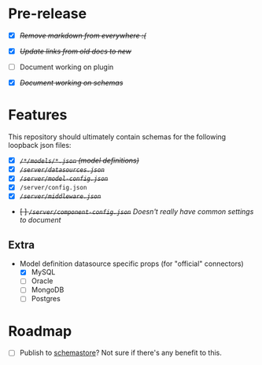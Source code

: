 # Pre-release
* [X] ~~*Remove markdown from everywhere :(*~~
* [X] ~~*Update links from old docs to new*~~

* [ ] Document working on plugin
* [X] ~~*Document working on schemas*~~

# Features
This repository should ultimately contain schemas for the following loopback json files:

* [X] ~~*`/*/models/*.json` (model definitions)*~~
* [X] ~~*`/server/datasources.json`*~~
* [X] ~~*`/server/model-config.json`*~~
* [x] `/server/config.json`
* [X] ~~*`/server/middleware.json`*~~
* ~~[ ] *`/server/component-config.json`*~~ *Doesn't really have common settings to document*

## Extra
* Model definition datasource specific props (for "official" connectors)
  * [x] MySQL
  * [ ] Oracle
  * [ ] MongoDB
  * [ ] Postgres

# Roadmap

* [ ] Publish to [schemastore](http://schemastore.org/json/)? Not sure if there's any benefit to this.